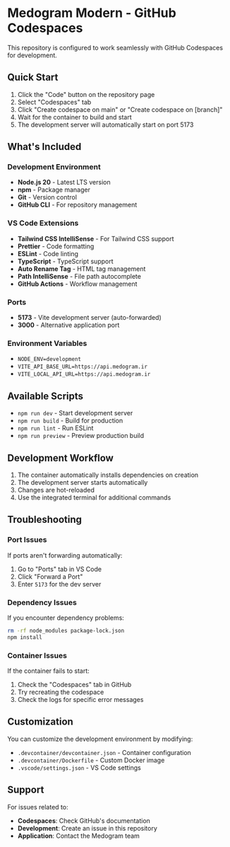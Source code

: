 # Medogram Modern - GitHub Codespaces

This repository is configured to work seamlessly with GitHub Codespaces for development.

## Quick Start

1. Click the "Code" button on the repository page
2. Select "Codespaces" tab
3. Click "Create codespace on main" or "Create codespace on [branch]"
4. Wait for the container to build and start
5. The development server will automatically start on port 5173

## What's Included

### Development Environment
- **Node.js 20** - Latest LTS version
- **npm** - Package manager
- **Git** - Version control
- **GitHub CLI** - For repository management

### VS Code Extensions
- **Tailwind CSS IntelliSense** - For Tailwind CSS support
- **Prettier** - Code formatting
- **ESLint** - Code linting
- **TypeScript** - TypeScript support
- **Auto Rename Tag** - HTML tag management
- **Path IntelliSense** - File path autocomplete
- **GitHub Actions** - Workflow management

### Ports
- **5173** - Vite development server (auto-forwarded)
- **3000** - Alternative application port

### Environment Variables
- `NODE_ENV=development`
- `VITE_API_BASE_URL=https://api.medogram.ir`
- `VITE_LOCAL_API_URL=https://api.medogram.ir`

## Available Scripts

- `npm run dev` - Start development server
- `npm run build` - Build for production
- `npm run lint` - Run ESLint
- `npm run preview` - Preview production build

## Development Workflow

1. The container automatically installs dependencies on creation
2. The development server starts automatically
3. Changes are hot-reloaded
4. Use the integrated terminal for additional commands

## Troubleshooting

### Port Issues
If ports aren't forwarding automatically:
1. Go to "Ports" tab in VS Code
2. Click "Forward a Port"
3. Enter `5173` for the dev server

### Dependency Issues
If you encounter dependency problems:
```bash
rm -rf node_modules package-lock.json
npm install
```

### Container Issues
If the container fails to start:
1. Check the "Codespaces" tab in GitHub
2. Try recreating the codespace
3. Check the logs for specific error messages

## Customization

You can customize the development environment by modifying:
- `.devcontainer/devcontainer.json` - Container configuration
- `.devcontainer/Dockerfile` - Custom Docker image
- `.vscode/settings.json` - VS Code settings

## Support

For issues related to:
- **Codespaces**: Check GitHub's documentation
- **Development**: Create an issue in this repository
- **Application**: Contact the Medogram team
